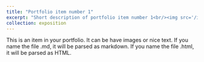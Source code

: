 ```yaml
---
title: "Portfolio item number 1"
excerpt: "Short description of portfolio item number 1<br/><img src='/images/500x300.png'>"
collection: exposition
---
```



This is an item in your portfolio. It can be have images or nice text. If you name the file .md, it will be parsed as markdown. If you name the file .html, it will be parsed as HTML. 
